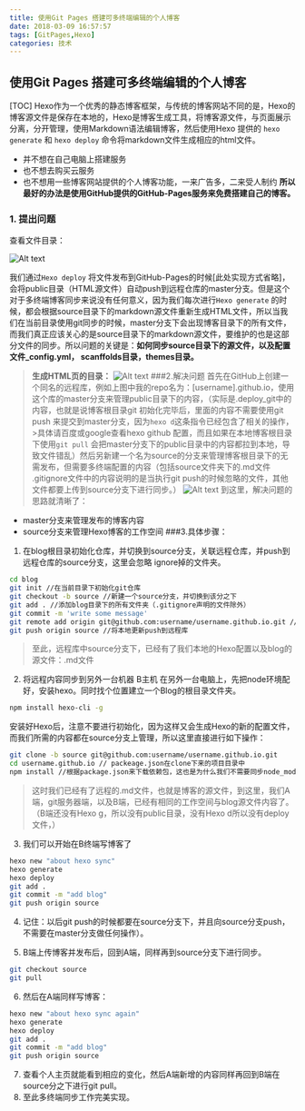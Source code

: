 ```yaml
---
title: 使用Git Pages 搭建可多终端编辑的个人博客
date: 2018-03-09 16:57:57
tags: [GitPages,Hexo]
categories: 技术
---
```

## 使用Git Pages 搭建可多终端编辑的个人博客
[TOC]
Hexo作为一个优秀的静态博客框架，与传统的博客网站不同的是，Hexo的博客源文件是保存在本地的，Hexo是博客生成工具，将博客源文件，与页面展示分离，分开管理，使用Markdown语法编辑博客，然后使用Hexo 提供的 `hexo generate`	和 `hexo deploy`	命令将markdown文件生成相应的html文件。
* 并不想在自己电脑上搭建服务
* 也不想去购买云服务
* 也不想用一些博客网站提供的个人博客功能，一来广告多，二来受人制约
**所以最好的办法是使用GitHub提供的GitHub-Pages服务来免费搭建自己的博客。**
### 1.	提出问题
查看文件目录：

![Alt text](./hexo.png)

我们通过`Hexo deploy`	将文件发布到GitHub-Pages的时候[此处实现方式省略]，会将public目录（HTML源文件）自动push到远程仓库的master分支。但是这个对于多终端博客同步来说没有任何意义，因为我们每次进行`Hexo generate`	的时候，都会根据source目录下的markdown源文件重新生成HTML文件，所以当我们在当前目录使用git同步的时候，master分支下会出现博客目录下的所有文件，而我们真正应该关心的是source目录下的markdown源文件，要维护的也是这部分文件的同步。所以问题的关键是：**如何同步source目录下的源文件，以及配置文件_config.yml， scanffolds目录，themes目录。**

>**生成HTML页的目录：**
![Alt text](./1.png)
###2.解决问题
首先在GitHub上创建一个同名的远程库，例如上图中我的repo名为：[username].github.io，使用这个库的master分支来管理public目录下的内容，（实际是.deploy_git中的内容，也就是说博客根目录git 初始化完毕后，里面的内容不需要使用git push 来提交到master分支，因为`hexo d`这条指令已经包含了相关的操作，>具体请百度或google查看hexo github 配置，而且如果在本地博客根目录下使用`git pull`	会把master分支下的public目录中的内容都拉到本地，导致文件错乱）然后另新建一个名为source的分支来管理博客根目录下的无需发布，但需要多终端配置的内容（包括source文件夹下的.md文件
.gitignore文件中的内容说明的是当执行git push的时候忽略的文件，其他文件都要上传到source分支下进行同步。）
![Alt text](./4.png)
到这里，解决问题的思路就清晰了：
*	master分支来管理发布的博客内容
*	source分支来管理Hexo博客的工作空间
###3.具体步骤：
1. 在blog根目录初始化仓库，并切换到source分支，关联远程仓库，并push到远程仓库的source分支，这里会忽略 ignore掉的文件夹。
```bash 
cd blog
git init //在当前目录下初始化git仓库
git checkout -b source //新建一个source分支，并切换到该分之下
git add . //添加blog目录下的所有文件夹（.gitignore声明的文件除外）
git commit -m 'write some message'
git remote add origin git@github.com:username/username.github.io.git //如果已经配置了源，这一条可以忽略
git push origin source //将本地更新push到远程库
```
>至此，远程库中source分支下，已经有了我们本地的Hexo配置以及blog的源文件：.md文件


2. 将远程内容同步到另外一台机器 B主机
在另外一台电脑上，先把node环境配好，安装hexo。同时找个位置建立一个Blog的根目录文件夹。
```bash 
npm install hexo-cli -g
```
安装好Hexo后，注意不要进行初始化，因为这样又会生成Hexo的新的配置文件，而我们所需的内容都在source分支上管理，所以这里直接进行如下操作：
```bash 
git clone -b source git@github.com:username/username.github.io.git
cd username.github.io // packeage.json在clone下来的项目目录中
npm install //根据package.json来下载依赖包，这也是为什么我们不需要同步node_modules中的内容的原因!

```
>这时我们已经有了远程的.md文件，也就是博客的源文件，到这里，我们A端，git服务器端，以及B端，已经有相同的工作空间与blog源文件内容了。（B端还没有Hexo g，所以没有public目录，没有Hexo d所以没有deploy文件，）

3.	我们可以开始在B终端写博客了
```bash 
hexo new "about hexo sync"
hexo generate
hexo deploy
git add .
git commit -m "add blog"
git push origin source
```
4.	记住：以后git push的时候都要在source分支下，并且向source分支push，不需要在master分支做任何操作）。

5.	B端上传博客并发布后，回到A端，同样再到source分支下进行同步。
```bash 
git checkout source
git pull

```
6. 然后在A端同样写博客：
```bash 
hexo new "about hexo sync again"
hexo generate
hexo deploy
git add .
git commit -m "add blog"
git push origin source

```
7. 查看个人主页就能看到相应的变化，然后A端新增的内容同样再回到B端在source分之下进行git pull。
8. 至此多终端同步工作完美实现。







